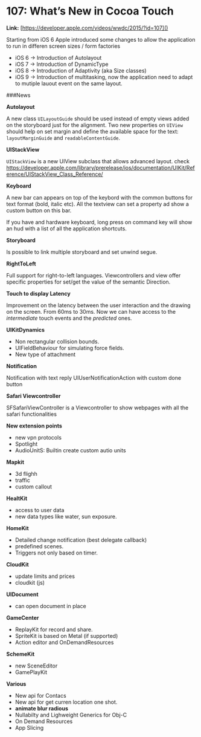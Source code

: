 # 107: What’s New in Cocoa Touch

**Link:** [https://developer.apple.com/videos/wwdc/2015/?id=107]()

Starting from iOS 6 Apple introduced some changes to allow the application to run in differen screen sizes / form factories

* iOS 6 -> Introduction of Autolayout
* iOS 7 -> Introduction of DynamicType
* iOS 8 -> Introduction of Adaptivity (aka Size classes)
*  iOS 9 -> Introduction of multitasking, now the application need to adapt to mutiple lauout event on the same layout.

###News

**Autolayout**

A new class `UILayoutGuide` should be used instead of empty views added on the storyboard just for the alignment.
Two new properties on `UIView` should help on set margin and define the available space for the text: `layoutMarginGuide` and `readableContentGuide`.

**UIStackView**

`UIStackView` is a new UIView subclass that allows advanced layout. check https://developer.apple.com/library/prerelease/ios/documentation/UIKit/Reference/UIStackView_Class_Reference/


**Keyboard**

A new bar can appears on top of the keybord with the common buttons for text format (bold, italic etc). All the textview can set a property ad show a custom button on this bar.

If you have and hardware keyboard, long press on command key will show an hud with a list of all the application shortcuts.

**Storyboard**

Is possible to link multiple storyboard and set unwind segue.

**RightToLeft**

Full support for right-to-left languages. Viewcontrollers and view offer specific properties for set/get the value of the semantic Direction.


**Touch to display Latency**

Improvement on the latency between the user interaction and the drawing on the screen. From 60ms to 30ms.
Now we can have access to the *intermediate* touch events and the *predicted* ones.

**UIKitDynamics**

* Non rectangular collision bounds.
* UIFieldBehaviour for simulating force fields.
* New type of attachment

**Notification**

Notification with text reply UIUserNotificationAction with custom done button

**Safari Viewcontroller**

SFSafariViewController is a Viewcontroller to show webpages with all the safari functionalities
 
**New extension points**

- new vpn protocols
- Spotlight
- AudioUnitS: Builtin create custom autio units

**Mapkit**

* 3d flighh
* traffic
* custom callout


**HealtKit**

* access to user data
* new data types like water, sun exposure.


**HomeKit**

* Detailed change notification  (best delegate callback)
* predefined scenes.
* Triggers not only based on timer.


**CloudKit**

* update limits and prices
* cloudkit (js)


**UIDocument**
 
 * can open document in place


**GameCenter**

* ReplayKit for record and share.
* SpriteKit is based on Metal (if supported)
* Action editor and OnDemandResources

**SchemeKit**

* new SceneEditor
* GamePlayKit

**Various**

* New api for Contacs 
* New api for get curren location one shot.
* **animate blur radious**
* Nullabilty and Lighweight Generics for Obj-C
* On Demand Resources
* App Slicing

